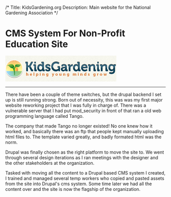 /*
Title: KidsGardening.org
Description: Main website for the National Gardening Association
*/

# CMS System For Non-Profit Education Site

<div>
	<img class="img-fluid img-rounded" src="/files/kidsgardening.org.png" />
</div>

***

There have been a couple of theme switches, but the drupal backend I set up is still running strong.
Born out of necessity, this was was my first major website reworking project that I was fully in charge of.
There was a vulnerable server that I had put mod_security in front of that ran a
old web programming language called Tango.

The company that made Tango no longer existed! No one knew how it worked,
and basically there was an ftp that people kept
manually uploading html files to. The template varied greatly, and badly formated
html was the norm.

Drupal was finally chosen as the right platform to move the site to. We went
through several design iterations as I ran meetings with the designer and the
other stakeholders at the organization.

Tasked with moving all the content to a Drupal based CMS system I created, I
trained and managed several temp workers who copied and pasted assets from
the site into Drupal's cms system. Some time later we had all the content over
and the site is now the flagship of the organization.

